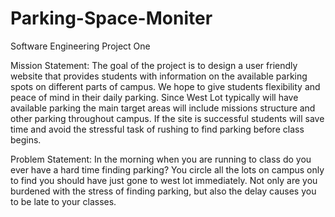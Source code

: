 # Parking-Space-Moniter
Software Engineering Project One 

Mission Statement:
The goal of the project is to design a user friendly website that provides students with information on the available parking spots on different parts of campus. We hope to give students flexibility and peace of mind in their daily parking. Since West Lot typically will have available parking the main target areas will include missions structure and other parking throughout campus. If the site is successful students will save time and avoid the stressful task of rushing to find parking before class begins. 

Problem Statement: 
In the morning when you are running to class do you ever have a hard time finding parking? You circle all the lots on campus only to find you should have just gone to west lot immediately. Not only are you burdened with the stress of finding parking, but also the delay causes you to be late to your classes. 
